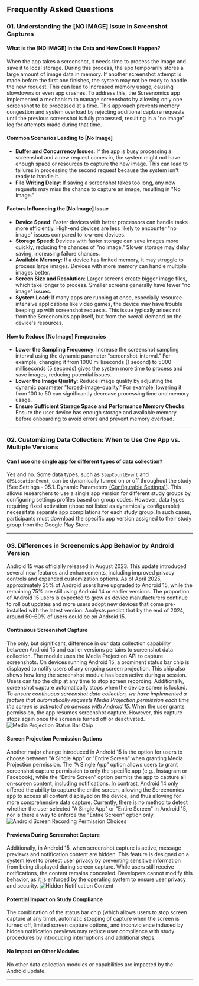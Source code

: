 ## Frequently Asked Questions


### 01. Understanding the [NO IMAGE] Issue in Screenshot Captures

#### What is the [NO IMAGE] in the Data and How Does It Happen?
When the app takes a screenshot, it needs time to process the image and save it to local storage. During this process, the app temporarily stores a large amount of image data in memory. If another screenshot attempt is made before the first one finishes, the system may not be ready to handle the new request. This can lead to increased memory usage, causing slowdowns or even app crashes. To address this, the Screenomics app implemented a mechanism to manage screenshots by allowing only one screenshot to be processed at a time. This approach prevents memory congestion and system overload by rejecting additional capture requests until the previous screenshot is fully processed, resulting in a "no image" log for attempts made during that time.

#### Common Scenarios Leading to [No Image]
* **Buffer and Concurrency Issues**: If the app is busy processing a screenshot and a new request comes in, the system might not have enough space or resources to capture the new image. This can lead to failures in processing the second request because the system isn't ready to handle it.
* **File Writing Delay**: If saving a screenshot takes too long, any new requests may miss the chance to capture an image, resulting in "No Image."

#### Factors Influencing the [No Image] Issue
* **Device Speed**: Faster devices with better processors can handle tasks more efficiently. High-end devices are less likely to encounter "no image" issues compared to low-end devices.
* **Storage Speed**: Devices with faster storage can save images more quickly, reducing the chances of "no image." Slower storage may delay saving, increasing failure chances.
* **Available Memory**: If a device has limited memory, it may struggle to process large images. Devices with more memory can handle multiple images better.
* **Screen Size and Resolution**: Larger screens create bigger image files, which take longer to process. Smaller screens generally have fewer "no image" issues.
* **System Load**: If many apps are running at once, especially resource-intensive applications like video games, the device may have trouble keeping up with screenshot requests. This issue typically arises not from the Screenomics app itself, but from the overall demand on the device's resources.

#### How to Reduce [No Image] Frequencies
* **Lower the Sampling Frequency**: Increase the screenshot sampling interval using the dynamic parameter "screenshot-interval." For example, changing it from 1000 milliseconds (1 second) to 5000 milliseconds (5 seconds) gives the system more time to process and save images, reducing potential issues.
* **Lower the Image Quality**: Reduce image quality by adjusting the dynamic parameter "forced-image-quality." For example, lowering it from 100 to 50 can significantly decrease processing time and memory usage.
* **Ensure Sufficient Storage Space and Performance Memory Checks**: Ensure the user device has enough storage and available memory before onboarding to avoid errors and prevent memory overload.

---

### 02. Customizing Data Collection: When to Use One App vs. Multiple Versions

#### Can I use one single app for different types of data collection? 
Yes and no. Some data types, such as `StepCountEvent` and `GPSLocationEvent`, can be dynamically turned on or off throughout the study [See Settings - 05.1. Dynamic Parameters [(Configurable Settings)](../01_Firebase/05_Settings.md)]. This allows researchers to use a single app version for different study groups by configuring settings profiles based on group codes. However, data types requiring fixed activation (those not listed as dynamically configurable) necessitate separate app compilations for each study group. In such cases, participants must download the specific app version assigned to their study group from the Google Play Store.

---

### 03. Differences in Screenomics App Behavior by Android Version

Android 15 was officially released in August 2023. This update introduced several new features and enhancements, including improved privacy controls and expanded customization options. As of April 2025, approximately 25% of Android users have upgraded to Android 15, while the remaining 75% are still using Android 14 or earlier versions. The proportion of Android 15 users is expected to grow as device manufacturers continue to roll out updates and more users adopt new devices that come pre-installed with the latest version. Analysts predict that by the end of 2024, around 50–60% of users could be on Android 15.

#### Continuous Screenshot Capture
The only, but significant, difference in our data collection capability between Android 15 and earlier versions pertains to screenshot data collection. The module uses the Media Projection API to capture screenshots. On devices running Android 15, a prominent status bar chip is displayed to notify users of any ongoing screen projection. This chip also shows how long the screenshot module has been active during a session. Users can tap the chip at any time to stop screen recording. Additionally, screenshot capture automatically stops when the device screen is locked. _To ensure continuous screenshot data collection, we have implemented a feature that automatically requests Media Projection permission each time the screen is activated on devices with Android 15_. When the user grants permission, the app resumes screenshot capture. However, this capture stops again once the screen is turned off or deactivated.
![Media Projection Status Bar Chip](https://developer.android.com/static/media/images/grow/media_projection_status_bar_chip.png)

#### Screen Projection Permission Options
Another major change introduced in Android 15 is the option for users to choose between "A Single App" or "Entire Screen" when granting Media Projection permission. The “A Single App” option allows users to grant screenshot capture permission to only the specific app (e.g., Instagram or Facebook), while the “Entire Screen” option permits the app to capture all on-screen content, including notifications. In contrast, Android 14 only offered the ability to capture the entire screen, allowing the Screenomics app to access all content displayed on the device, and thus allowing for more comprehensive data capture. Currently, there is no method to detect whether the user selected "A Single App" or "Entire Screen" in Android 15, nor is there a way to enforce the "Entire Screen" option only.
![Android Screen Recording Permission Choices](https://www.digitaltrends.com/wp-content/uploads/2024/11/android-record-screen.jpeg?resize=1200%2C720&p=1)

#### Previews During Screenshot Capture
Additionally, in Android 15, when screenshot capture is active, message previews and notification content are hidden. This feature is designed on a system level to protect user privacy by preventing sensitive information from being displayed during screen capture. While users still receive notifications, the content remains concealed. Developers cannot modify this behavior, as it is enforced by the operating system to ensure user privacy and security.
![Hidden Notification Content]([https://i.redd.it/yb8lh8ouf6a81.jpg](https://androidcentral-data.community.forum/attachments/248/248067-c2f51461992262b8bffb15879d1d0a26.jpg?hash=wvUUYZkiYr))

#### Potential Impact on Study Compliance
The combination of the status bar chip (which allows users to stop screen capture at any time), automatic stopping of capture when the screen is turned off, limited screen capture options, and inconvicience induced by hidden notification previews may reduce user compliance with study procedures by introducing interruptions and additional steps.

#### No Impact on Other Modules
No other data collection modules or capabilities are impacted by the Android update. 

---


















